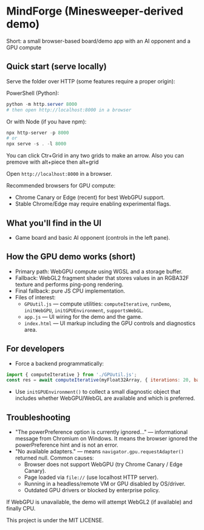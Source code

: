 # MindForge (Minesweeper-derived demo)

Short: a small browser-based board/demo app with an AI opponent and a GPU compute 

## Quick start (serve locally)
Serve the folder over HTTP (some features require a proper origin):

PowerShell (Python):

```powershell
python -m http.server 8000
# then open http://localhost:8000 in a browser
```

Or with Node (if you have npm):

```powershell
npx http-server -p 8000
# or
npx serve -s . -l 8000
```
You can click Ctr+Grid in any two grids to make an arrow. Also you can premove with alt+piece then alt+grid

Open `http://localhost:8000` in a browser.

Recommended browsers for GPU compute:
- Chrome Canary or Edge (recent) for best WebGPU support.
- Stable Chrome/Edge may require enabling experimental flags.

## What you'll find in the UI
- Game board and basic AI opponent (controls in the left pane).


## How the GPU demo works (short)
- Primary path: WebGPU compute using WGSL and a storage buffer.
- Fallback: WebGL2 fragment shader that stores values in an RGBA32F texture and performs ping-pong rendering.
- Final fallback: pure JS CPU implementation.
- Files of interest:
  - `GPUutil.js` — compute utilities: `computeIterative`, `runDemo`, `initWebGPU`, `initGPUEnvironment`, `supportsWebGL`.
  - `app.js` — UI wiring for the demo and the game.
  - `index.html` — UI markup including the GPU controls and diagnostics area.

## For developers
- Force a backend programmatically:

```js
import { computeIterative } from './GPUutil.js';
const res = await computeIterative(myFloat32Array, { iterations: 20, backend: 'webgl' });
```

- Use `initGPUEnvironment()` to collect a small diagnostic object that includes whether WebGPU/WebGL are available and which is preferred.

## Troubleshooting
- "The powerPreference option is currently ignored..." — informational message from Chromium on Windows. It means the browser ignored the powerPreference hint and is not an error.
- "No available adapters." — means `navigator.gpu.requestAdapter()` returned null. Common causes:
  - Browser does not support WebGPU (try Chrome Canary / Edge Canary).
  - Page loaded via `file://` (use localhost HTTP server).
  - Running in a headless/remote VM or GPU disabled by OS/driver.
  - Outdated GPU drivers or blocked by enterprise policy.

If WebGPU is unavailable, the demo will attempt WebGL2 (if available) and finally CPU.

This project is under the MIT LICENSE.